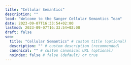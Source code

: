 ```yaml
---
title: "Cellular Semantics"
description: ""
lead: "Welcome to the Sanger Cellular Semantics Team"
date: 2023-09-07T16:33:54+02:00
lastmod: 2023-09-07T16:33:54+02:00
draft: false
seo:
  title: "Cellular Semantics" # custom title (optional)
  description: "" # custom description (recommended)
  canonical: "" # custom canonical URL (optional)
  noindex: false # false (default) or true
---
```

